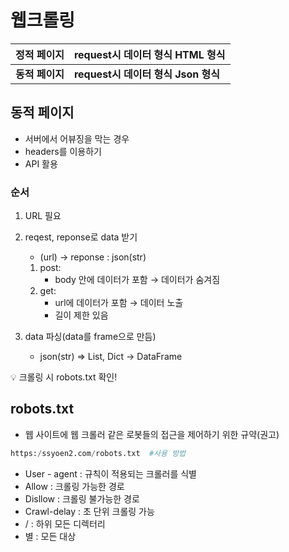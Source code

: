 # 웹크롤링

| 정적 페이지 | request시 데이터 형식 HTML 형식 |
| --- | --- |
| **동적 페이지** | **request시 데이터 형식 Json 형식** |


## 동적 페이지
* 서버에서 어뷰징을 막는 경우
* headers를 이용하기
* API 활용


### 순서

1. URL 필요

2. reqest, reponse로 data 받기
    * (url) -> reponse : json(str)
    1. post:
        - body 안에 데이터가 포함 → 데이터가 숨겨짐
    2. get: 
        - url에 데이터가 포함 → 데이터 노출
        - 길이 제한 있음
             
3. data 파싱(data를 frame으로 만듬)
    * json(str) => List, Dict -> DataFrame 


<aside>
💡 크롤링 시 robots.txt 확인!
</aside>

## robots.txt
* 웹 사이트에 웹 크롤러 같은 로봇들의 접근을 제어하기 위한 규약(권고)
```python
https:/ssyoen2.com/robots.txt  #사용 방법
```

* User - agent : 규칙이 적용되는 크롤러를 식별
* Allow : 크롤링 가능한 경로
* Disllow : 크롤링 불가능한 경로
* Crawl-delay : 초 단위 크롤링 가능
* / : 하위 모든 디렉터리
* 별 : 모든 대상
